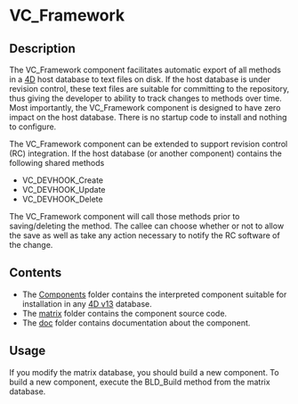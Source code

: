 # VC_Framework

## Description

The VC_Framework component facilitates automatic export of all methods in a [4D](http://www.4d.com) host database to text files on disk.  If the host database is under revision control, these text files are suitable for committing to the repository, thus giving the developer to ability to track changes to methods over time. Most importantly, the VC_Framework component is designed to have zero impact on the host database.  There is no startup code to install and nothing to configure.

The VC_Framework component can be extended to support revision control (RC) integration. If the host database (or another component) contains the following shared methods

* VC_DEVHOOK_Create
* VC_DEVHOOK_Update
* VC_DEVHOOK_Delete

The VC_Framework component will call those methods prior to saving/deleting the method. The callee can choose whether or not to allow the save as well as take any action necessary to notify the RC software of the change.

## Contents

* The [Components](VC_Framework/tree/master/Components) folder contains the interpreted component suitable for installation in any [4D v13](http://www.4d.com/products/4dv13.html) database.
* The [matrix](VC_Framework/tree/master/matrix) folder contains the component source code.
* The [doc](VC_Framework/tree/master/doc) folder contains documentation about the component.

## Usage

If you modify the matrix database, you should build a new component.  To build a new component, execute the BLD_Build method from the matrix database.
